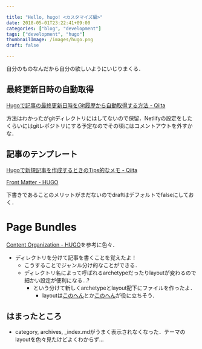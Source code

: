 ```yaml
---

title: "Hello, hugo! <カスタマイズ編>"
date: 2018-05-01T23:22:41+09:00
categories: ["blog", "development"]
tags: ["development", "hugo"]
thumbnailImage: /images/hugo.png
draft: false

---
```


<!-- # hugoの設定を色々変えてみた   -->
自分のものなんだから自分の欲しいようにいじりまくる．
<!--more-->

## 最終更新日時の自動取得
[Hugoで記事の最終更新日時をGit履歴から自動取得する方法 - Qiita](https://qiita.com/y_hokkey/items/ff6f7f41b23fd643421e)  

方法はわかったがgitディレクトリにはしてないので保留．Netlifyの設定をしたくらいにはgitレポジトリにする予定なのでその頃にはコメントアウトを外すかな．  

## 記事のテンプレート
[Hugoで新規記事を作成するときのTips的なメモ - Qiita](https://qiita.com/n0bisuke/items/4701481c3bca4df81b0b)  

[Front Matter - HUGO](https://gohugo.io/content-management/front-matter/)  

下書きであることのメリットがまだないのでdraftはデフォルトでfalseにしておく．  


# Page Bundles

[Content Organization - HUGO](https://gohugo.io/content-management/organization)を参考に色々．

* ディレクトリを分けて記事を書くことを覚えたよ！
  * こうすることでジャンル分け的なことができる．
  * ディレクトリ名によって呼ばれるarchetypeだったりlayoutが変わるので細かい設定が便利になる...?
    * という分けて新しくarchetypeとlayout配下にファイルを作ったよ．
      * layoutは[このへん](https://gohugo.io/content-management/sections/)とか[このへん](https://gohugo.io/variables/page/)が役に立ちそう．


## はまったところ
* category, archives, _index.mdがうまく表示されなくなった．テーマのlayoutを色々見たけどよくわからず...